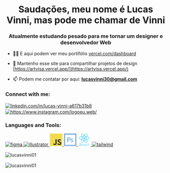 <h1 align="center">Saudações, meu nome é Lucas Vinni, mas pode me chamar de Vinni</h1>
<h3 align="center">Atualmente estudando pesado para me tornar um designer e desenvolvedor Web</h3>

- 👨‍💻 E aqui podem ver meu portifólio [vercel.com/dashboard](vercel.com/dashboard)

- 📝 Mantenho esse site para compartilhar projetos de design [https://artvisa.vercel.app/](https://artvisa.vercel.app/)

- 📫 Podem me contatar por aqui: **lucasvinni30@gmail.com**

<h3 align="left">Connect with me:</h3>
<p align="left">
<a href="https://linkedin.com/in/linkedin.com/in/lucas-vinni-a617b31b8" target="blank"><img align="center" src="https://raw.githubusercontent.com/rahuldkjain/github-profile-readme-generator/master/src/images/icons/Social/linked-in-alt.svg" alt="linkedin.com/in/lucas-vinni-a617b31b8" height="30" width="40" /></a>
<a href="https://instagram.com/https://www.instagram.com/logoeu.web/" target="blank"><img align="center" src="https://raw.githubusercontent.com/rahuldkjain/github-profile-readme-generator/master/src/images/icons/Social/instagram.svg" alt="https://www.instagram.com/logoeu.web/" height="30" width="40" /></a>
</p>

<h3 align="left">Languages and Tools:</h3>
<p align="left"> <a href="https://www.figma.com/" target="_blank" rel="noreferrer"> <img src="https://www.vectorlogo.zone/logos/figma/figma-icon.svg" alt="figma" width="40" height="40"/> </a> <a href="https://www.adobe.com/in/products/illustrator.html" target="_blank" rel="noreferrer"> <img src="https://www.vectorlogo.zone/logos/adobe_illustrator/adobe_illustrator-icon.svg" alt="illustrator" width="40" height="40"/> </a> <a href="https://developer.mozilla.org/en-US/docs/Web/JavaScript" target="_blank" rel="noreferrer"> <img src="https://raw.githubusercontent.com/devicons/devicon/master/icons/javascript/javascript-original.svg" alt="javascript" width="40" height="40"/> </a> <a href="https://www.photoshop.com/en" target="_blank" rel="noreferrer"> <img src="https://raw.githubusercontent.com/devicons/devicon/master/icons/photoshop/photoshop-line.svg" alt="photoshop" width="40" height="40"/> </a> <a href="https://reactjs.org/" target="_blank" rel="noreferrer"> <img src="https://raw.githubusercontent.com/devicons/devicon/master/icons/react/react-original-wordmark.svg" alt="react" width="40" height="40"/> </a> <a href="https://tailwindcss.com/" target="_blank" rel="noreferrer"> <img src="https://www.vectorlogo.zone/logos/tailwindcss/tailwindcss-icon.svg" alt="tailwind" width="40" height="40"/> </a> </p>

<p><img align="center" src="https://github-readme-stats.vercel.app/api/top-langs?username=lucasvinni01&show_icons=true&locale=en&layout=compact" alt="lucasvinni01" /></p>

<p><img align="center" src="https://github-readme-streak-stats.herokuapp.com/?user=lucasvinni01&" alt="lucasvinni01" /></p>


<!---
lucasvinni01/lucasvinni01 is a ✨ special ✨ repository because its `README.md` (this file) appears on your GitHub profile.
You can click the Preview link to take a look at your changes.
--->
